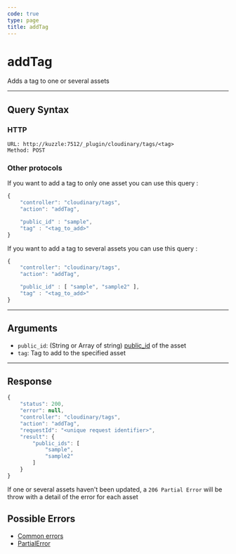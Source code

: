 ```yaml
--- 
code: true
type: page
title: addTag
--- 
```


# addTag

Adds a tag to one or several assets 

--- 

## Query Syntax 

### HTTP 

```http
URL: http://kuzzle:7512/_plugin/cloudinary/tags/<tag>
Method: POST
```

### Other protocols 

If you want to add a tag to only one asset you can use this query : 
```js
{
    "controller": "cloudinary/tags",
    "action": "addTag",

	"public_id" : "sample", 
	"tag" : "<tag_to_add>"
}
```

If you want to add a tag to several assets you can use this query : 
```js
{
    "controller": "cloudinary/tags",
    "action": "addTag",

	"public_id" : [ "sample", "sample2" ], 
	"tag" : "<tag_to_add>"
}
```
---

## Arguments 

- `public_id`: (String or Array of string) [public_id](https://cloudinary.com/documentation/upload_images#public_id_the_image_identifier) of the asset 
- `tag`: Tag to add to the specified asset

---

## Response 

```js
{
    "status": 200,
    "error": null,
    "controller": "cloudinary/tags",
    "action": "addTag",
    "requestId": "<unique request identifier>",
    "result": {
        "public_ids": [
            "sample",
            "sample2"
        ] 
    }
}
```

If one or several assets haven't been updated, a `206 Partial Error` will be throw with a detail of the error for each asset

## Possible Errors 

- [Common errors](/core/1/api/essentials/errors/#common-errors)
- [PartialError](core/1/api/essentials/errors/#specific-errors)